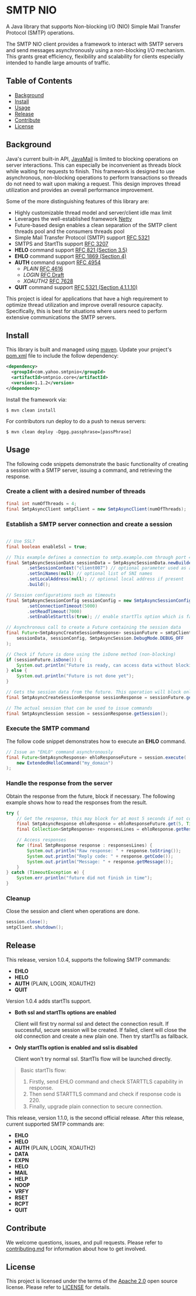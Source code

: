 # SMTP NIO

A Java library that supports Non-blocking I/O (NIO) Simple Mail Transfer Protocol (SMTP) operations.

The SMTP NIO client provides a framework to interact with SMTP servers and send messages asynchronously using a non-blocking I/O mechanism. This grants great efficiency, flexibility and scalability for clients especially intended to handle large amounts of traffic.


## Table of Contents

- [Background](#background)
- [Install](#install)
- [Usage](#usage)
- [Release](#release)
- [Contribute](#contribute)
- [License](#license)


## Background

Java's current built-in API, [JavaMail](https://www.oracle.com/technetwork/java/javamail/index.html) is limited to blocking operations on server interactions. This can especially be inconvenient as threads block while waiting for requests to finish. This framework is designed to use asynchronous, non-blocking operations to perform transactions so threads do not need to wait upon making a request. This design improves thread utilization and provides an overall performance improvement.


Some of the more distinguishing features of this library are:
- Highly customizable thread model and server/client idle max limit
- Leverages the well-established framework [Netty](https://netty.io/)
- Future-based design enables a clean separation of the SMTP client threads pool and the consumers threads pool
- Simple Mail Transfer Protocol (SMTP) support [RFC 5321](https://tools.ietf.org/html/rfc5321)
- SMTPS and StartTls support [RFC 3207](https://tools.ietf.org/html/rfc3207)
- **HELO** command support [RFC 821 (Section 3.5)](https://tools.ietf.org/html/rfc821#section-3.5)
- **EHLO** command support [RFC 1869 (Section 4)](https://tools.ietf.org/html/rfc1869#section-4)
- **AUTH** command support [RFC 4954](https://tools.ietf.org/html/rfc4954)
  - *PLAIN* [RFC 4616](https://tools.ietf.org/html/rfc4616)
  - *LOGIN* [RFC Draft](https://www.ietf.org/archive/id/draft-murchison-sasl-login-00.txt)
  - *XOAUTH2* [RFC 7628](https://tools.ietf.org/html/rfc7628)
- **QUIT** command support [RFC 5321 (Section 4.1.1.10)](https://tools.ietf.org/html/rfc5321#section-4.1.1.10)


This project is ideal for applications that have a high requirement to optimize thread utilization and improve overall resource capacity. Specifically, this is best for situations where users need to perform extensive communications the SMTP servers.
 
## Install

This library is built and managed using [maven](https://maven.apache.org/what-is-maven.html). Update your project's [pom.xml](https://maven.apache.org/guides/introduction/introduction-to-the-pom.html) file to include the follow dependency:
```xml
<dependency>
  <groupId>com.yahoo.smtpnio</groupId>
  <artifactId>smtpnio.core</artifactId>
  <version>1.1.2</version>
</dependency>
```

Install the framework via:
```shell script
$ mvn clean install
```

For contributors run deploy to do a push to nexus servers:

```shell script
$ mvn clean deploy -Dgpg.passphrase=[passPhrase]
```

## Usage

The following code snippets demonstrate the basic functionality of creating a session with a SMTP server, issuing a command, and retrieving the response.

### Create a client with a desired number of threads
```java
final int numOfThreads = 4;
final SmtpAsyncClient smtpClient = new SmtpAsyncClient(numOfThreads);
```
### Establish a SMTP server connection and create a session
```java

// Use SSL?
final boolean enableSsl = true;

// This example defines a connection to smtp.example.com through port 465 over SSL
final SmtpAsyncSessionData sessionData = SmtpAsyncSessionData.newBuilder("smtp.example.com", 465, enableSsl)
        .setSessionContext("client007") // optional parameter used as an ID for debugging purposes
        .setSniNames(null) // optional list of SNI names
        .setLocalAddress(null); // optional local address if present
        .build();

// Session configurations such as timeouts
final SmtpAsyncSessionConfig sessionConfig = new SmtpAsyncSessionConfig()
        .setConnectionTimeout(5000)
        .setReadTimeout(7000)
        .setEnableStarttls(true); // enable startTls option which is false by default

// Asynchronous call to create a Future containing the session data
final Future<SmtpAsyncCreateSessionResponse> sessionFuture = smtpClient.createSession(
    sessionData, sessionConfig, SmtpAsyncSession.DebugMode.DEBUG_OFF
);

// Check if future is done using the isDone method (non-blocking)
if (sessionFuture.isDone()) {
    System.out.println("Future is ready, can access data without blocking");
} else {
    System.out.println("Future is not done yet");
}

// Gets the session data from the future. This operation will block only if future is not yet complete
final SmtpAsyncCreateSessionResponse sessionResponse = sessionFuture.get();

// The actual session that can be used to issue commands
final SmtpAsyncSession session = sessionResponse.getSession();

```

### Execute the SMTP command
The follow code snippet demonstrates how to execute an **EHLO** command.

```java
// Issue an "EHLO" command asynchronously
final Future<SmtpAsyncResponse> ehloResponseFuture = session.execute(
    new ExtendedHelloCommand("my_domain")
);
```

### Handle the response from the server
Obtain the response from the future, block if necessary. The following example shows how to read the responses from the result.

```java
try {
    // Get the response, this may block for at most 5 seconds if not completed already
    final SmtpAsyncResponse ehloResponse = ehloResponseFuture.get(5, TimeUnit.SECONDS);
    final Collection<SmtpResponse> responsesLines = ehloResponse.getResponseLines();

    // Access responses
    for (final SmtpResponse response : responsesLines) {
        System.out.println("Raw response: " + response.toString());
        System.out.println("Reply code: " + response.getCode());
        System.out.println("Message: " + response.getMessage());
    }
} catch (TimeoutException e) {
    System.err.println("future did not finish in time");
}
```

### Cleanup

Close the session and client when operations are done.
```java
session.close();
smtpClient.shutdown();
```

## Release

This release, version 1.0.4, supports the following SMTP commands:
- **EHLO**
- **HELO**
- **AUTH** (PLAIN, LOGIN, XOAUTH2)
- **QUIT**

Version 1.0.4 adds startTls support.
- **Both ssl and startTls options are enabled**

     Client will first try normal ssl and detect the connection result. If successful, secure session will be created. If failed, client will close the old connection and create a new plain one. Then try startTls as fallback. 

- **Only startTls option is enabled and ssl is disabled**

     Client won't try normal ssl. StartTls flow will be launched directly.

> Basic startTls flow:
> 1. Firstly, send EHLO command and check STARTTLS capability in response.
> 2. Then send STARTTLS command and check if response code is 220.
> 3. Finally, upgrade plain connection to secure connection.

This release, version 1.1.0, is the second official release. After this release, current supported SMTP commands are:
- **EHLO**
- **HELO**
- **AUTH** (PLAIN, LOGIN, XOAUTH2)
- **DATA**
- **EXPN**
- **HELO**
- **MAIL**
- **HELP**
- **NOOP**
- **VRFY**
- **RSET**
- **RCPT**
- **QUIT**

## Contribute

We welcome questions, issues, and pull requests. Please refer to [contributing.md](Contributing.md) for information about how to get involved. 

## License

This project is licensed under the terms of the [Apache 2.0](http://www.apache.org/licenses/LICENSE-2.0) open source license. Please refer to [LICENSE](LICENSE) for details.
